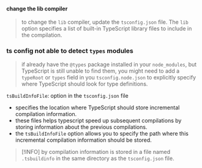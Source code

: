 #### change the lib compiler
> to change the `lib` compiler, update the `tsconfig.json` file. The `lib` option specifies a list of built-in TypeScript library files to include in the compilation.
### ts config not able to detect `types` modules
> if already have the `@types` package installed in your `node_modules`, but TypeScript is still unable to find them, you might need to add a `typeRoot` or `types` field in you `tsconfig.node.json` to explicitly specify where TypeScript should look for type definitions.

`tsBuildInfoFile`: option in the `tsconfig.json` file
- specifies the location where TypeScript should store incremental compilation information.
- these files helps typescript speed up subsequent compilations by storing information about the previous compilations.
- the `tsBuildInfoFile` option allows you to specify the path where this incremental compilation information should be stored.

> [!INFO] by compilation information is stored in a file named `.tsbuildinfo` in the same directory as the `tsconfig.json` file.

